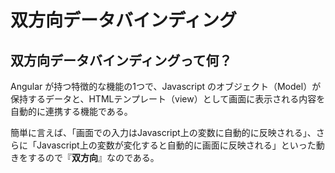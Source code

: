 # 双方向データバインディング

## 双方向データバインディングって何？

Angular が持つ特徴的な機能の1つで、Javascript のオブジェクト（Model）が保持するデータと、HTMLテンプレート（view）として画面に表示される内容を自動的に連携する機能である。

簡単に言えば、「画面での入力はJavascript上の変数に自動的に反映される」、さらに「Javascript上の変数が変化すると自動的に画面に反映される」といった動きをするので『**双方向**』なのである。
